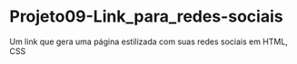 # Projeto09-Link_para_redes-sociais
Um link que gera uma página estilizada com suas redes sociais em HTML, CSS
